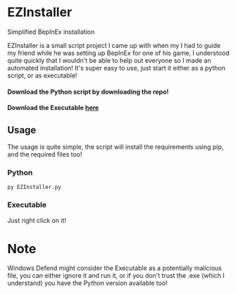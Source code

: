 # EZInstaller
Simplified BepInEx installation

EZInstaller is a small script project I came up with when my I had to guide my friend while he was setting up BepInEx for one of his game, I understood quite quickly that I wouldn't be able to help out everyone so I made an automated installation!
It's super easy to use, just start it either as a python script, or as executable!

#### Download the Python script by downloading the repo!


#### Download the Executable [here](https://github.com/leodonathilic/EZInstaller/releases/download/untagged-7e8f2a13455eefccf6ed/EZInstall.exe)

## Usage
The usage is quite simple, the script will install the requirements using pip, and the required files too!

### Python 

`py EZInstaller.py`

### Executable

Just right click on it!


# Note

Windows Defend might consider the Executable as a potentially malicious file, you can either ignore it and run it, or if you don't trust the .exe (which I understand) you have the Python version available too!
